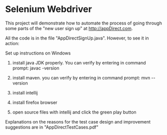 # Selenium Webdriver

This project will demonstrate how to automate the process of going through some parts of the "new user sign up" at http://appDirect.com.

All the code is in the file "AppDirectSignUp.java".  However, to see it in action:

Set up instructions on Windows
1) install java JDK properly.  You can verify by entering in command prompt: javac -version

2) install maven.  you can verify by entering in command prompt: mvn --version

3) install intellij 

4) install firefox browser

5) open source files with intellij and click the green play button

Explanations on the reasons for the test case design and improvement suggestions are in "AppDirectTestCases.pdf"